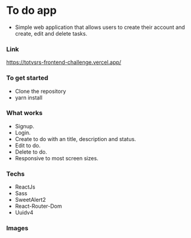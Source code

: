 # To do app

- Simple web application that allows users to create their account and create, edit and delete tasks. 

### Link
https://totvsrs-frontend-challenge.vercel.app/

### To get started
- Clone the repository
- yarn install 

### What works 
- Signup. 
- Login.
- Create to do with an title, description and status.
- Edit to do.
- Delete to do.
- Responsive to most screen sizes.

### Techs
- ReactJs
- Sass
- SweetAlert2
- React-Router-Dom
- Uuidv4


### Images